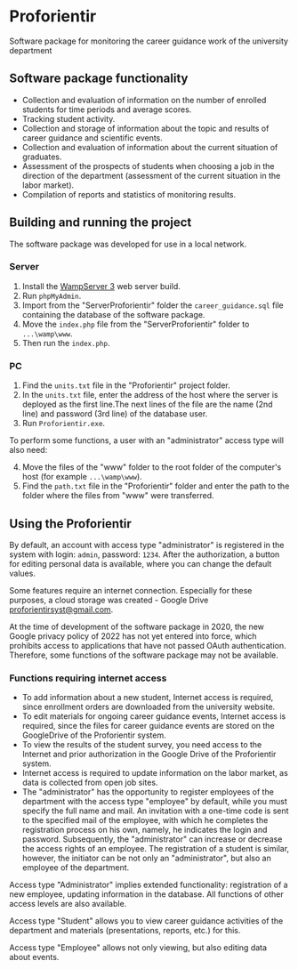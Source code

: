 # Proforientir
Software package for monitoring the career guidance work of the university department
## Software package functionality
- Collection and evaluation of information on the number of enrolled students for time periods and average scores.
- Tracking student activity.
- Collection and storage of information about the topic and results of career guidance and scientific events.
- Collection and evaluation of information about the current situation of graduates.
- Assessment of the prospects of students when choosing a job in the direction of the department (assessment of the current situation in the labor market).
- Compilation of reports and statistics of monitoring results.
## Building and running the project
The software package was developed for use in a local network.
### Server
1. Install the [WampServer 3](https://www.wampserver.com/) web server build.
2. Run `phpMyAdmin`.
3. Import from the "ServerProforientir" folder the `career_guidance.sql` file containing the database of the software package. 
4. Move the `index.php` file from the "ServerProforientir" folder to `...\wamp\www`.
5. Then run the `index.php`.
### PC
1. Find the `units.txt` file in the "Proforientir" project folder. 
2. In the `units.txt` file, enter the address of the host where the server is deployed as the first line.The next lines of the file are the name (2nd line) and password (3rd line) of the database user.
3. Run `Proforientir.exe`.

To perform some functions, a user with an "administrator" access type will also need:

4. Move the files of the "www" folder to the root folder of the computer's host (for example `...\wamp\www`). 
5. Find the `path.txt` file in the "Proforientir" folder and enter the path to the folder where the files from "www" were transferred.
## Using the Proforientir
By default, an account with access type "administrator" is registered in the system with login: ```admin```, password: ```1234```. After the authorization, a button for editing personal data is available, where you can change the default values.

Some features require an internet connection. Especially for these purposes, a cloud storage was created - Google Drive proforientirsyst@gmail.com.

At the time of development of the software package in 2020, the new Google privacy policy of 2022 has not yet entered into force, which prohibits access to applications that have not passed OAuth authentication. Therefore, some functions of the software package may not be available.
### Functions requiring internet access
- To add information about a new student, Internet access is required, since enrollment orders are downloaded from the university website.
- To edit materials for ongoing career guidance events, Internet access is required, since the files for career guidance events are stored on the GoogleDrive of the Proforientir system.
- To view the results of the student survey, you need access to the Internet and prior authorization in the Google Drive of the Proforientir system.
- Internet access is required to update information on the labor market, as data is collected from open job sites.
- The "administrator" has the opportunity to register employees of the department with the access type "employee" by default, while you must specify the full name and mail. An invitation with a one-time code is sent to the specified mail of the employee, with which he completes the registration process on his own, namely, he indicates the login and password. Subsequently, the "administrator" can increase or decrease the access rights of an employee. The registration of a student is similar, however, the initiator can be not only an "administrator", but also an employee of the department.

Access type "Administrator" implies extended functionality: registration of a new employee, updating information in the database. All functions of other access levels are also available.

Access type "Student" allows you to view career guidance activities of the department and materials (presentations, reports, etc.) for this.

Access type "Employee" allows not only viewing, but also editing data about events.

